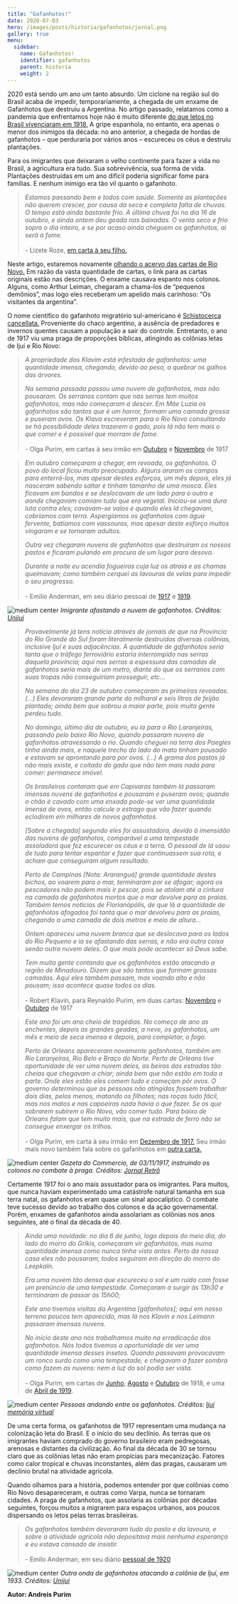 ```yaml
---
title: "Gafanhotos!"
date: 2020-07-03
hero: /images/posts/historia/gafanhotos/jornal.png
gallery: true
menu:
  sidebar:
    name: Gafanhotos!
    identifier: gafanhotos
    parent: historia
    weight: 2
---
```


2020 está sendo um ano um tanto absurdo. Um ciclone na região sul do Brasil acaba de impedir, temporariamente, a chegada de um enxame de Gafanhotos que destruiu a Argentina. No artigo passado, relatamos como a pandemia que enfrentamos hoje não é muito diferente [do que letos no Brasil vivenciaram em 1918.](http://www.letoniabrasil.org/essa-doenca-universal-chegou-ate-nossa-casa/) A gripe espanhola, no entanto, era apenas o menor dos inimigos da década: no ano anterior, a chegada de hordas de gafanhotos – que perduraria por vários anos – escureceu os céus e destruiu plantações.

Para os imigrantes que deixaram o velho continente para fazer a vida no Brasil, a agricultura era tudo. Sua sobrevivência, sua forma de vida. Plantações destruídas em um ano difícil poderia significar fome para famílias. E nenhum inimigo era tão vil quanto o gafanhoto.

> _Estamos passando bem e todos com saúde. Somente as plantações não querem crescer, por causa da seca e completa falta de chuvas. O tempo está ainda bastante frio. A última chuva foi no dia 16 de outubro, e ainda ontem deu geada nas baixadas. O vento seco e frio sopra o dia inteiro, e se por acaso ainda cheguem os gafanhotos, aí será a fome._ <br><br>
> \- Lizete Roze, [em carta à seu filho.](https://rionovo.wordpress.com/1918/11/11/geada-em-novembro-lizete-rose-purim-a-reynaldo-purim/)

Neste artigo, estaremos novamente [olhando o acervo das cartas de Rio Novo.](https://rionovo.wordpress.com/) Em razão da vasta quantidade de cartas, o link para as cartas originais estão nas descrições. O enxame causava espanto nos colonos. Alguns, como Arthur Leiman, chegaram a chama-los de “pequenos demônios”, mas logo eles receberam um apelido mais carinhoso: “Os visitantes da argentina”.

O nome científico do gafanhoto migratório sul-americano é [Schistocerca cancellata.](https://www.unijui.edu.br/comunica/cursos/144-presencial/ciencias-biologicas-bacharelado/33706-nuvem-de-gafanhotos-entenda-este-fenomeno) Proveniente do chaco argentino, a ausência de predadores e invernos quentes causam a população a sair do controle. Entretanto, o ano de 1917 viu uma praga de proporções bíblicas, atingindo as colônias letas de Ijuí e Rio Novo:

> _A propriedade dos Klavim está infestada de gafanhotos: uma quantidade imensa, chegando, devido ao peso, a quebrar os galhos das árvores._
> 
> _Na semana passada passou uma nuvem de gafanhotos, mas não pousaram. Os serranos contam que nas serras tem muitos gafanhotos, mas não começaram a descer. Em Mãe Luzia os gafanhotos são tantos que é um horror, formam uma camada grossa e puseram ovos. Os Klava escreveram para o Rio Novo consultando se há possibilidade deles trazerem o gado, pois lá não tem mais o que comer e é possível que morram de fome._ <br><br>
> \- Olga Purim, em cartas à seu irmão em [Outubro](https://rionovo.wordpress.com/1917/10/21/para-os-soldados-olga-purim-a-reynaldo-purim/) e [Novembro](https://rionovo.wordpress.com/1917/11/11/todos-mocos-se-apressam-em-casar-olga-purim-a-reynaldo-purim/) de 1917

> _Em outubro começaram a chegar, em revoada, os gafanhotos. O povo do local ficou muito preocupado. Alguns araram os campos para enterrá-los, mas apesar destes esforços, um mês depois, eles já nasceram sabendo saltar e tinham tamanho de uma mosca. Eles ficavam em bandos e se deslocavam de um lado para o outro e aonde chegavam comiam tudo que era vegetal. Iniciou-se uma dura luta contra eles; cavavam-se valos e quando eles lá chegavam, cobríamos com terra. Aspergíamos os gafanhotos com água fervente, batíamos com vassouras, mas apesar deste esforço muitos vingaram e se tornaram adultos._
>
> _Outra vez chegaram nuvens de gafanhotos que destruíram os nossos pastos e ficaram pulando em procura de um lugar para desova._
>
> _Durante a noite eu acendia fogueiras cuja luz os atraia e as chamas queimavam; como também cerquei as lavouras de velas para impedir o seu progresso._ <br><br>
> \- Emílio Anderman, em seu diário pessoal de [1917](https://rionovo.wordpress.com/2013/09/17/historia-de-emilio-andermann-sua-juventude/) e [1919](https://rionovo.wordpress.com/2013/09/29/historia-de-emilio-anderman-4a-parte/).

![medium center](/images/posts/historia/gafanhotos/gafanhotos1.jpg)
*Imigrante afastando a nuvem de gafanhotos. Créditos: [Unijui](https://www.unijui.edu.br/comunica/cursos/144-presencial/ciencias-biologicas-bacharelado/33706-nuvem-de-gafanhotos-entenda-este-fenomeno)*

> _Provavelmente já tens notícia através de jornais de que na Província do Rio Grande do Sul foram literalmente destruídas diversas colônias, inclusive Ijuí e suas adjacências. A quantidade de gafanhotos seria tanta que o tráfego ferroviário estaria interrompido nas serras daquela província; aqui nas serras a espessura das camadas de gafanhotos seria mais de um metro, diante do que os serranos com suas tropas não conseguiriam prosseguir, etc…_
>
> _Na semana do dia 23 de outubro começaram as primeiras revoadas. (…) Eles devoraram grande parte do milharal e seis litros de feijão plantado; ainda bem que sobrou a maior parte, pois muita gente perdeu tudo._
>
> _No domingo, último dia de outubro, eu ia para o Rio Laranjeiras, passando pelo baixo Rio Novo, quando passaram nuvens de gafanhotos atravessando o rio. Quando cheguei na terra dos Paegles tinha ainda mais, e naquele trecho do lado do mato tinham pousado e estavam se aprontando para por ovos. (…) A grama dos pastos já não mais existe, e coitado do gado que não tem mais nada para comer: permanece imóvel._
>
> _Os brasileiros contaram que em Capivaras também lá passaram imensas nuvens de gafanhotos e pousaram e puseram ovos; quando o chão é cavado com uma enxada pode-se ver uma quantidade imensa de ovos, então calcule o estrago que vão fazer quando eclodirem em milhares de novos gafanhotos._
>
> _[Sobre a chegada] segundo eles foi assustadora, devido à imensidão das nuvens de gafanhotos, comparável a uma tempestade assoladora que fez escurecer os céus e a terra. O pessoal de lá usou de tudo para tentar espantar e fazer que continuassem sua rota, e acham que conseguiram algum resultado._
>
> _Perto de Campinas [Nota: Araranguá] grande quantidade destes bichos, ao voarem para o mar, terminaram por se afogar; agora os pescadores não podem mais ir pescar, pois se atolam até a cintura na camada de gafanhotos mortos que o mar devolve para as praias. Também temos notícias de Florianópólis, de que lá a quantidade de gafanhotos afogados foi tanta que o mar devolveu para as praias, chegando a uma camada de dois metros e meio de altura…_
>
> _Ontem apareceu uma nuvem branca que se deslocava para os lados do Rio Pequeno e ia se afastando das serras, e não era outra coisa senão outra nuvem deles. O que mais pode acontecer só Deus sabe._
>
> _Tem muita gente contando que os gafanhotos estão atacando a região de Minadouro. Dizem que são tantos que formam grossas camadas. Aqui eles também passam, mas voando alto e não pousam; isso acontece quase todos os dias._ <br><br>
> \- Robert Klavin, para Reynaldo Purim, em duas cartas: [Novembro](https://rionovo.wordpress.com/1917/11/08/muita-gente-perdeu-tudo-robert-klavin-a-reynaldo-purim/) e [Outubro](https://rionovo.wordpress.com/1917/11/18/destruicao-e-pavor-roberto-klavin-a-reynaldo-purim/) de 1917

> _Este ano foi um ano cheio de tragédias. No começo de ano as enchentes, depois as grandes geadas, a neve, os gafanhotos, um mês e meio de seca imensa e depois, para completar, o fogo._
>
> _Perto de Orleans apareceram novamente gafanhotos, também em Rio Laranjeiras, Rio Belo e Braço do Norte. Perto de Orleans tive oportunidade de ver uma nuvem deles, as beiras das estradas tão cheias que chegavam a chiar; ainda bem que não estão em toda a parte. Onde eles estão eles comem tudo e começam pôr ovos. O governo determinou que as pessoas não atingidas fossem trabalhar dois dias, pelos menos, matando os filhotes; nas roças tudo fácil, mas nos matos e nas capoeiras nada havia o que fazer. Se os que sobrarem subirem o Rio Novo, vão comer tudo. Para baixo de Orleans falam que tem muito mais, que na estrada de ferro não se consegue enxergar os trilhos._ <br><br>
> \- Olga Purim, em carta à seu irmão em [Dezembro de 1917.](https://rionovo.wordpress.com/1917/12/27/adeus-cartas-longas-olga-purim-a-reynaldo-purim/) Seu irmão mais novo também fala sobre os gafanhotos em [outra carta.](https://rionovo.wordpress.com/1918/12/18/os-primeiros-pepinos-artur-purim-a-reynaldo-purim/)

![medium center](/images/posts/historia/gafanhotos/jornal.png)
*Gazeta do Commercio, de 03/11/1917, instruindo os colonos no combate à praga. Créditos: [Jornal Retrô](http://www.jornalretro.com/edicoes/12/historia-ao-vivo.html)*

Certamente 1917 foi o ano mais assustador para os imigrantes. Para muitos, que nunca haviam experimentado uma catástrofe natural tamanha em sua terra natal, os gafanhotos eram quase um sinal apocalíptico. O combate teve sucesso devido ao trabalho dos colonos e da ação governamental. Porém, enxames de gafanhotos ainda assolariam as colônias nos anos seguintes, até o final da década de 40.

> _Ainda uma novidade: no dia 6 de junho, logo depois do meio dia, do lado do morro do Grikis, começaram vir gafanhotos, mas numa quantidade imensa como nunca tinha visto antes. Perto da nossa casa eles não pousaram; todos seguiram em direção do morro do Leepkaln._
>
> _Era uma nuvem tão densa que escureceu o sol e um ruído com fosse um prenúncio de uma tempestade. Começaram a surgir às 13h30 e terminaram de passar às 15h00;_
>
> _Este ano tivemos visitas da Argentina [gafanhotos]; aqui em nosso terreno poucos tem aparecido, mas lá nos Klavin e nos Leimann passaram imensas nuvens._
>
> _No início deste ano nós trabalhamos muito na erradicação dos gafanhotos. Nós todos tivemos a oportunidade de ver uma quantidade imensa desses insetos. Quando passavam provocavam um ronco surdo como uma tempestade, e chegavam a fazer sombra como fazem as nuvens: nem a luz do sol podia ser vista._ <br><br>
> \- Olga Purim, em cartas de [Junho](https://rionovo.wordpress.com/1918/06/21/os-dedos-comecam-a-congelar-olga-purim-a-reynaldo-purim/), [Agosto](https://rionovo.wordpress.com/1918/08/11/qualquer-brasileiro-que-estivesse-usando-calcas-olga-purim-a-reynaldo-purim/) e [Outubro](https://rionovo.wordpress.com/1918/10/24/viagem-a-tubarao-olga-purim-a-reynaldo-purim/) de 1918, e uma de [Abril de 1919](https://rionovo.wordpress.com/1919/04/20/estou-morando-na-cidade-com-os-stekert-olga-purim-a-reynaldo-purim/).

![medium center](/images/posts/historia/gafanhotos/gafanhotos2.jpeg)
*Pessoas andando entre os gafanhotos. Créditos: [Ijuí memória virtual](https://ijuisuahistoriaesuagente.blogspot.com/2010/10/testemunho-do-grande-ataque-de.html?fbclid=IwAR2Lm8LNAVb4r7Av774QJbnRdvSOW4EykiyfTcg17E-WVh8tUaOamE-ERAM)*

De uma certa forma, os gafanhotos de 1917 representam uma mudança na colonização leta do Brasil. E o início do seu declínio. As terras que os imigrantes haviam comprado do governo brasileiro eram pedregosas, arenosas e distantes da civilização. Ao final da década de 30 se tornou claro que as colônias letas não eram propícias para mecanização. Fatores como calor tropical e chuvas inconstantes, além das pragas, causaram um declínio brutal na atividade agrícola.

Quando olhamos para a história, podemos entender por que colônias como Rio Novo desapareceram, e outras como Varpa, nunca se tornaram cidades. A praga de gafanhotos, que assolaria as colônias por décadas seguintes, forçou muitos a migrarem para espaços urbanos, aos poucos dispersando os letos pelas terras brasileiras.

> _Os gafanhotos também devoraram tudo do pasto e da lavoura, e sobre a atividade agrícola não depositava mais nenhuma esperança e eu estava cansado de insistir._ <br><br>
> \- Emílo Anderman, em seu diário [pessoal de 1920](https://rionovo.wordpress.com/2013/09/29/historia-de-emilio-anderman-4a-parte/)

![medium center](/images/posts/historia/gafanhotos/gafanhotos3.jpg)
*Outra onda de gafanhotos atacando a colônia de Ijuí, em 1933. Créditos: [Unijui](https://www.unijui.edu.br/comunica/cursos/144-presencial/ciencias-biologicas-bacharelado/33706-nuvem-de-gafanhotos-entenda-este-fenomeno)*

**Autor: Andreis Purim**